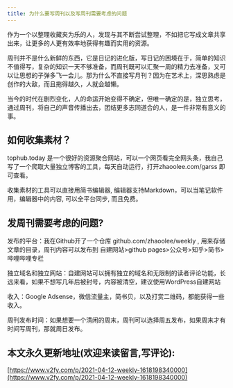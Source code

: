 ```yaml
---
title: 为什么要写周刊以及写周刊需要考虑的问题
---
```








作为一个以整理收藏夹为乐的人，发现与其不断尝试整理，不如把它写成文章共享出来，让更多的人更有效率地获得有趣而实用的资源。


周刊并不是什么新鲜的东西，它是日记的进化版，写日记的困境在于，简单的知识不值得写，复杂的知识一天不够准备，而周刊既可以汇聚一周的精力去准备，又可以让思想的子弹多飞一会儿。那为什么不直接写月刊？因为在艺术上，深思熟虑是创作的大敌，而且拖得越久，人就会越懒。


当今的时代在剧烈变化，人的命运开始变得不确定，但唯一确定的是，独立思考，通过周刊，将自己的声音传播出去，团结更多志同道合的人，是一件非常有意义的事。


## 如何收集素材？

tophub.today 是一个很好的资源聚合网站，可以一个网页看完全网头条，我自己写了一个爬取大量独立博客的工具，每天自动运行，打开zhaoolee.com/garss 即可查看。

收集素材的工具可以直接用简书编辑器, 编辑器支持Markdown，可以当笔记软件用，编辑器中的内容, 可以全平台同步, 而且免费。


## 发周刊需要考虑的问题?

发布的平台：我在Github开了一个仓库 github.com/zhaoolee/weekly , 用来存储文章的目录，周刊内容可以发布到 自建网站>github pages>公众号>知乎>简书>哔哩哔哩专栏

独立域名和独立网站：自建网站可以拥有独立的域名和无限制的读者评论功能，长远来看，如果不想写几年后被封号，内容被清空，建议使用WordPress自建网站

收入：Google Adsense，微信流量主，简书贝，以及打赏二维码，都能获得一些收入。

周刊发布时间：如果想要一个清闲的周末，周刊可以选择周五发布，如果周末才有时间写周刊，那就周日发布。












## 本文永久更新地址(欢迎来读留言,写评论):

[https://www.v2fy.com/p/2021-04-12-weekly-1618198340000](https://www.v2fy.com/p/2021-04-12-weekly-1618198340000)
